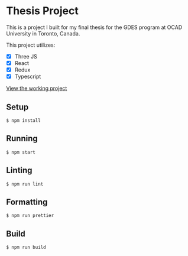 # Thesis Project

This is a project I built for my final thesis for the GDES program at OCAD University in Toronto, Canada.

This project utilizes:

- [x] Three JS
- [x] React
- [x] Redux
- [x] Typescript

[View the working project](http://www.therippleeffect.ca)

## Setup

```
$ npm install
```

## Running

```
$ npm start
```

## Linting

```
$ npm run lint
```

## Formatting

```
$ npm run prettier
```

## Build

```
$ npm run build
```
